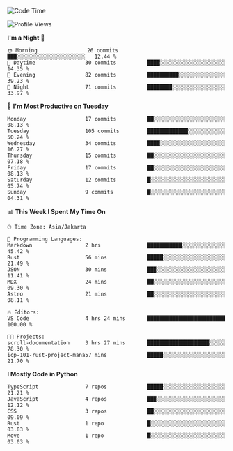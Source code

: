 <!--START_SECTION:waka-->
![Code Time](http://img.shields.io/badge/Code%20Time-1%2C682%20hrs%2013%20mins-blue)

![Profile Views](http://img.shields.io/badge/Profile%20Views-0-blue)

**I'm a Night 🦉** 

```text
🌞 Morning                26 commits          ███░░░░░░░░░░░░░░░░░░░░░░   12.44 % 
🌆 Daytime                30 commits          ████░░░░░░░░░░░░░░░░░░░░░   14.35 % 
🌃 Evening                82 commits          ██████████░░░░░░░░░░░░░░░   39.23 % 
🌙 Night                  71 commits          ████████░░░░░░░░░░░░░░░░░   33.97 % 
```
📅 **I'm Most Productive on Tuesday** 

```text
Monday                   17 commits          ██░░░░░░░░░░░░░░░░░░░░░░░   08.13 % 
Tuesday                  105 commits         █████████████░░░░░░░░░░░░   50.24 % 
Wednesday                34 commits          ████░░░░░░░░░░░░░░░░░░░░░   16.27 % 
Thursday                 15 commits          ██░░░░░░░░░░░░░░░░░░░░░░░   07.18 % 
Friday                   17 commits          ██░░░░░░░░░░░░░░░░░░░░░░░   08.13 % 
Saturday                 12 commits          █░░░░░░░░░░░░░░░░░░░░░░░░   05.74 % 
Sunday                   9 commits           █░░░░░░░░░░░░░░░░░░░░░░░░   04.31 % 
```


📊 **This Week I Spent My Time On** 

```text
🕑︎ Time Zone: Asia/Jakarta

💬 Programming Languages: 
Markdown                 2 hrs               ███████████░░░░░░░░░░░░░░   45.42 % 
Rust                     56 mins             █████░░░░░░░░░░░░░░░░░░░░   21.49 % 
JSON                     30 mins             ███░░░░░░░░░░░░░░░░░░░░░░   11.41 % 
MDX                      24 mins             ██░░░░░░░░░░░░░░░░░░░░░░░   09.30 % 
Astro                    21 mins             ██░░░░░░░░░░░░░░░░░░░░░░░   08.11 % 

🔥 Editors: 
VS Code                  4 hrs 24 mins       █████████████████████████   100.00 % 

🐱‍💻 Projects: 
scroll-documentation     3 hrs 27 mins       ████████████████████░░░░░   78.30 % 
icp-101-rust-project-mana57 mins             █████░░░░░░░░░░░░░░░░░░░░   21.70 % 
```

**I Mostly Code in Python** 

```text
TypeScript               7 repos             █████░░░░░░░░░░░░░░░░░░░░   21.21 % 
JavaScript               4 repos             ███░░░░░░░░░░░░░░░░░░░░░░   12.12 % 
CSS                      3 repos             ██░░░░░░░░░░░░░░░░░░░░░░░   09.09 % 
Rust                     1 repo              █░░░░░░░░░░░░░░░░░░░░░░░░   03.03 % 
Move                     1 repo              █░░░░░░░░░░░░░░░░░░░░░░░░   03.03 % 
```




<!--END_SECTION:waka-->

